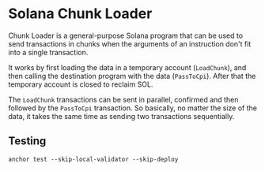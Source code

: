 # Solana Chunk Loader

Chunk Loader is a general-purpose Solana program that can be used to send
transactions in chunks when the arguments of an instruction don't fit into
a single transaction.

It works by first loading the data in a temporary account (`LoadChunk`), and
then calling the destination program with the data (`PassToCpi`). After that
the temporary account is closed to reclaim SOL.

The `LoadChunk` transactions can be sent in parallel, confirmed and then
followed by the `PassToCpi` transaction. So basically, no matter the size of
the data, it takes the same time as sending two transactions sequentially.

## Testing

```
anchor test --skip-local-validator --skip-deploy
```
